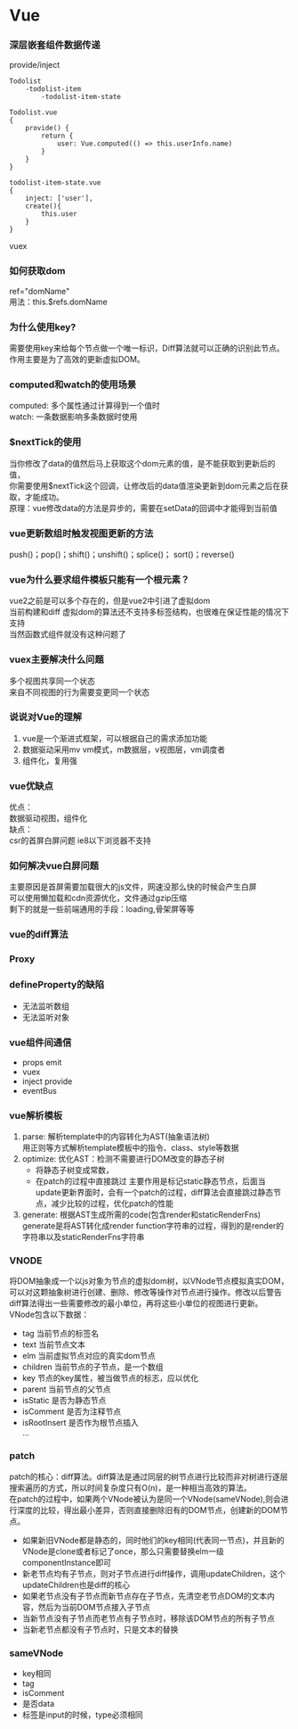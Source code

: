 # Vue

### 深层嵌套组件数据传递
provide/inject
```
Todolist
    -todolist-item
        -todolist-item-state

Todolist.vue
{
    provide() {
        return {
            user: Vue.computed(() => this.userInfo.name)
        }
    }
}

todolist-item-state.vue
{
    inject: ['user'],
    create(){
        this.user
    }
}
```
vuex

### 如何获取dom
ref="domName"  
用法：this.$refs.domName  

  
### 为什么使用key?
需要使用key来给每个节点做一个唯一标识，Diff算法就可以正确的识别此节点。  
作用主要是为了高效的更新虚拟DOM。  

### computed和watch的使用场景
computed: 多个属性通过计算得到一个值时   
watch: 一条数据影响多条数据时使用

### $nextTick的使用
当你修改了data的值然后马上获取这个dom元素的值，是不能获取到更新后的值，  
你需要使用$nextTick这个回调，让修改后的data值渲染更新到dom元素之后在获取，才能成功。  
原理：vue修改data的方法是异步的，需要在setData的回调中才能得到当前值  

### vue更新数组时触发视图更新的方法
push()；pop()；shift()；unshift()；splice()； sort()；reverse()

### vue为什么要求组件模板只能有一个根元素？
vue2之前是可以多个存在的，但是vue2中引进了虚拟dom  
当前构建和diff 虚拟dom的算法还不支持多标签结构，也很难在保证性能的情况下支持  
当然函数式组件就没有这种问题了

### vuex主要解决什么问题
多个视图共享同一个状态  
来自不同视图的行为需要变更同一个状态

### 说说对Vue的理解
1. vue是一个渐进式框架，可以根据自己的需求添加功能  
2. 数据驱动采用mv vm模式，m数据层，v视图层，vm调度者  
3. 组件化，复用强

### vue优缺点
优点：  
数据驱动视图，组件化  
缺点：  
csr的首屏白屏问题
ie8以下浏览器不支持

### 如何解决vue白屏问题
主要原因是首屏需要加载很大的js文件，网速没那么快的时候会产生白屏  
可以使用懒加载和cdn资源优化，文件通过gzip压缩  
剩下的就是一些前端通用的手段：loading,骨架屏等等

### vue的diff算法


### Proxy
### defineProperty的缺陷
+ 无法监听数组
+ 无法监听对象

### vue组件间通信
+ props emit
+ vuex
+ inject provide
+ eventBus

### vue解析模板
1. parse: 解析template中的内容转化为AST(抽象语法树)  
用正则等方式解析template模板中的指令、class、style等数据
2. optimize: 优化AST：检测不需要进行DOM改变的静态子树
    + 将静态子树变成常数，
    + 在patch的过程中直接跳过
主要作用是标记static静态节点，后面当update更新界面时，会有一个patch的过程，diff算法会直接跳过静态节点，减少比较的过程，优化patch的性能
3. generate: 根据AST生成所需的code(包含render和staticRenderFns)  
generate是将AST转化成render function字符串的过程，得到的是render的字符串以及staticRenderFns字符串

### VNODE
将DOM抽象成一个以js对象为节点的虚拟dom树，以VNode节点模拟真实DOM，可以对这颗抽象树进行创建、删除、修改等操作对节点进行操作。修改以后警告diff算法得出一些需要修改的最小单位，再将这些小单位的视图进行更新。  
VNode包含以下数据：  
+ tag 当前节点的标签名
+ text 当前节点文本
+ elm 当前虚拟节点对应的真实dom节点
+ children 当前节点的子节点，是一个数组
+ key 节点的key属性，被当做节点的标志，应以优化
+ parent 当前节点的父节点
+ isStatic 是否为静态节点
+ isComment 是否为注释节点
+ isRootInsert 是否作为根节点插入  
...

### patch
patch的核心：diff算法。diff算法是通过同层的树节点进行比较而非对树进行逐层搜索遍历的方式，所以时间复杂度只有O(n)，是一种相当高效的算法。  
在patch的过程中，如果两个VNode被认为是同一个VNode(sameVNode),则会进行深度的比较，得出最小差异，否则直接删除旧有的DOM节点，创建新的DOM节点。  
+ 如果新旧VNode都是静态的，同时他们的key相同(代表同一节点)，并且新的VNode是clone或者标记了once，那么只需要替换elm一级componentInstance即可
+ 新老节点均有子节点，则对子节点进行diff操作，调用updateChildren，这个updateChildren也是diff的核心
+ 如果老节点没有子节点而新节点存在子节点，先清空老节点DOM的文本内容，然后为当前DOM节点接入子节点
+ 当新节点没有子节点而老节点有子节点时，移除该DOM节点的所有子节点
+ 当新老节点都没有子节点时，只是文本的替换

### sameVNode
+ key相同
+ tag
+ isComment
+ 是否data
+ 标签是input的时候，type必须相同